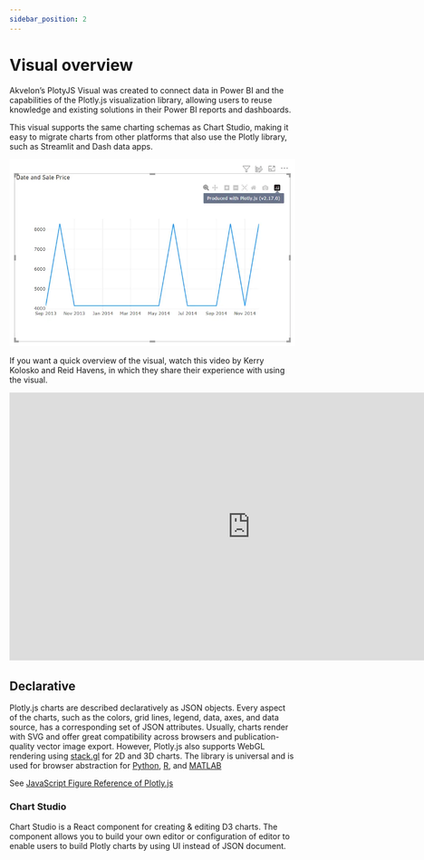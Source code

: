 ```yaml
---
sidebar_position: 2
---
```


# Visual overview

Akvelon’s PlotyJS Visual was created to connect data in Power BI and the capabilities of the Plotly.js visualization library, allowing users to reuse knowledge and existing solutions in their Power BI reports and dashboards.

This visual supports the same charting schemas as Chart Studio, making it easy to migrate charts from other platforms that also use the Plotly library, such as Streamlit and Dash data apps.

![Sample line chart of Plotly.js](./img/plotlyjs_sample.webp)

If you want a quick overview of the visual, watch this video by Kerry Kolosko and Reid Havens, in which they share their experience with using the visual.

<iframe width="850" height="473" src="https://www.youtube.com/embed/ckJRvHVQPJk?controls=0" title="YouTube video player" frameborder="0" allow="accelerometer; autoplay; clipboard-write; encrypted-media; gyroscope; picture-in-picture; web-share" allowfullscreen></iframe>

## Declarative

Plotly.js charts are described declaratively as JSON objects. Every aspect of the charts, such as the colors, grid lines, legend, data, axes, and data source, has a corresponding set of JSON attributes. Usually, charts render with SVG and offer great compatibility across browsers and publication-quality vector image export. However, Plotly.js also supports WebGL rendering using [stack.gl](http://stack.gl/) for 2D and 3D charts. The library is universal and is used for browser abstraction for [Python](https://plotly.com/python/), [R](https://plotly.com/r/), and [MATLAB](https://plotly.com/matlab/)

See [JavaScript Figure Reference of Plotly.js](https://plotly.com/javascript/reference/)

### Chart Studio

Chart Studio is a React component for creating & editing D3 charts. The component allows you to build your own editor or configuration of editor to enable users to build Plotly charts by using UI instead of JSON document.
